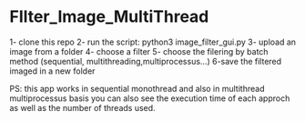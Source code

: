 # FIlter_Image_MultiThread

1- clone this repo
2- run the script: python3 image_filter_gui.py
3- upload an image from a folder
4- choose a filter
5- choose the filering by batch method (sequential, multithreading,multiprocessus...)
6-save the filtered imaged in a new folder

PS: this app works in sequential monothread and also in multithread multiprocessus basis
you can also see the execution time of each approch as well as the number of threads used.
